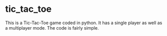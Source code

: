 # tic_tac_toe
This is a Tic-Tac-Toe game coded in python. It has a single player as well as a multiplayer mode. The code is fairly simple.
